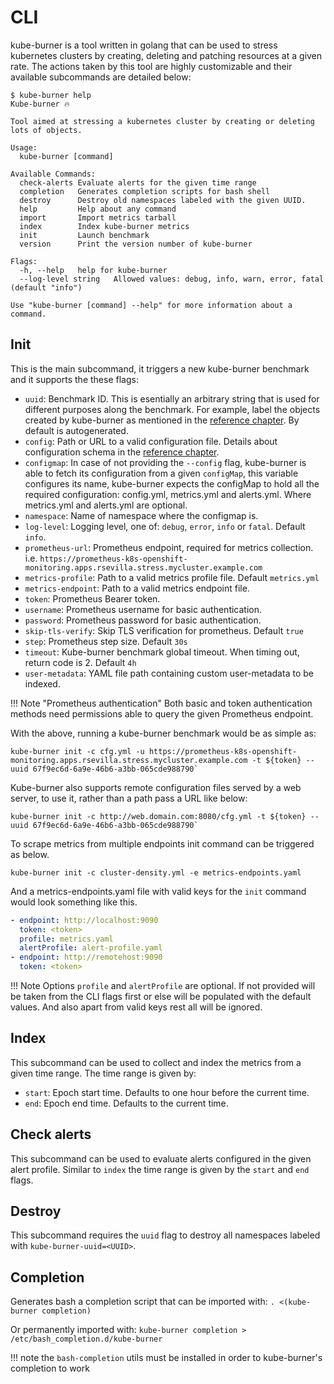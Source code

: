 # CLI

kube-burner is a tool written in golang that can be used to stress kubernetes clusters by creating, deleting and patching resources at a
given rate. The actions taken by this tool are highly customizable and their available subcommands are detailed below:

```console
$ kube-burner help
Kube-burner 🔥

Tool aimed at stressing a kubernetes cluster by creating or deleting lots of objects.

Usage:
  kube-burner [command]

Available Commands:
  check-alerts Evaluate alerts for the given time range
  completion   Generates completion scripts for bash shell
  destroy      Destroy old namespaces labeled with the given UUID.
  help         Help about any command
  import       Import metrics tarball
  index        Index kube-burner metrics
  init         Launch benchmark
  version      Print the version number of kube-burner

Flags:
  -h, --help   help for kube-burner
  --log-level string   Allowed values: debug, info, warn, error, fatal (default "info")

Use "kube-burner [command] --help" for more information about a command.
```

## Init

This is the main subcommand, it triggers a new kube-burner benchmark and it supports the these flags:

- `uuid`: Benchmark ID. This is esentially an arbitrary string that is used for different purposes along the benchmark. For example, label the objects created by kube-burner as mentioned in the [reference chapter](/kube-burner/configuration/#default-labels). By default is autogenerated.
- `config`: Path or URL to a valid configuration file. Details about configuration schema in the [reference chapter](/kube-burner/configuration/).
- `configmap`: In case of not providing the `--config` flag, kube-burner is able to fetch its configuration from a given `configMap`, this variable configures its name, kube-burner expects the configMap to hold all the required configuration: config.yml, metrics.yml and alerts.yml. Where metrics.yml and alerts.yml are optional.
- `namespace`: Name of namespace where the configmap is.
- `log-level`: Logging level, one of: `debug`, `error`, `info` or `fatal`. Default `info`.
- `prometheus-url`: Prometheus endpoint, required for metrics collection. i.e. `https://prometheus-k8s-openshift-monitoring.apps.rsevilla.stress.mycluster.example.com`
- `metrics-profile`: Path to a valid metrics profile file. Default `metrics.yml`
- `metrics-endpoint`: Path to a valid metrics endpoint file.
- `token`: Prometheus Bearer token.
- `username`: Prometheus username for basic authentication.
- `password`: Prometheus password for basic authentication.
- `skip-tls-verify`: Skip TLS verification for prometheus. Default `true`
- `step`: Prometheus step size. Default `30s`
- `timeout`: Kube-burner benchmark global timeout. When timing out, return code is 2. Default `4h`
- `user-metadata`: YAML file path containing custom user-metadata to be indexed.

!!! Note "Prometheus authentication"
    Both basic and token authentication methods need permissions able to query the given Prometheus endpoint.

With the above, running a kube-burner benchmark would be as simple as:

```console
kube-burner init -c cfg.yml -u https://prometheus-k8s-openshift-monitoring.apps.rsevilla.stress.mycluster.example.com -t ${token} --uuid 67f9ec6d-6a9e-46b6-a3bb-065cde988790`
```

Kube-burner also supports remote configuration files served by a web server, to use it, rather than a path pass a URL like below:

```console
kube-burner init -c http://web.domain.com:8080/cfg.yml -t ${token} --uuid 67f9ec6d-6a9e-46b6-a3bb-065cde988790`
```

To scrape metrics from multiple endpoints init command can be triggered as below.

```console
kube-burner init -c cluster-density.yml -e metrics-endpoints.yaml
```

And a metrics-endpoints.yaml file with valid keys for the `init` command would look something like this.

```yaml
- endpoint: http://localhost:9090
  token: <token>
  profile: metrics.yaml
  alertProfile: alert-profile.yaml
- endpoint: http://remotehost:9090
  token: <token>
```

!!! Note
    Options `profile` and `alertProfile` are optional. If not provided will be taken from the CLI flags first or else will be populated with the default values. And also apart from valid keys rest all will be ignored.

## Index

This subcommand can be used to collect and index the metrics from a given time range. The time range is given by:

- `start`: Epoch start time. Defaults to one hour before the current time.
- `end`: Epoch end time. Defaults to the current time.

## Check alerts

This subcommand can be used to evaluate alerts configured in the given alert profile. Similar to `index` the time range is given by the `start` and `end` flags.

## Destroy

This subcommand requires the `uuid` flag to destroy all namespaces labeled with `kube-burner-uuid=<UUID>`.

## Completion

Generates bash a completion script that can be imported with:
`. <(kube-burner completion)`

Or permanently imported with:
`kube-burner completion > /etc/bash_completion.d/kube-burner`

!!! note
    the `bash-completion` utils must be installed in order to kube-burner's completion to work
